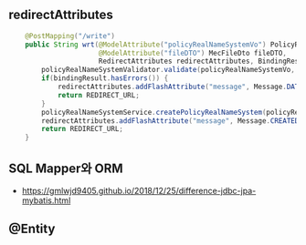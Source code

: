 ## redirectAttributes

```java
    @PostMapping("/write")
    public String wrt(@ModelAttribute("policyRealNameSystemVo") PolicyRealNameSystemVo policyRealNameSystemVo,
                      @ModelAttribute("fileDTO") MecFileDto fileDTO,
                      RedirectAttributes redirectAttributes, BindingResult bindingResult) {
        policyRealNameSystemValidator.validate(policyRealNameSystemVo, bindingResult);
        if(bindingResult.hasErrors()) {
            redirectAttributes.addFlashAttribute("message", Message.DATA_ACCESS_ERROR.getMsg());
            return REDIRECT_URL;
        }
        policyRealNameSystemService.createPolicyRealNameSystem(policyRealNameSystemVo, fileDTO.getFList());
        redirectAttributes.addFlashAttribute("message", Message.CREATED.getMsg());
        return REDIRECT_URL;
    }
```

## SQL Mapper와 ORM

- https://gmlwjd9405.github.io/2018/12/25/difference-jdbc-jpa-mybatis.html

## @Entity